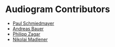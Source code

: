 <!--

This source file is part of the Audiogram based on the Stanford Spezi Template Application project

SPDX-FileCopyrightText: 2023 Stanford University

SPDX-License-Identifier: MIT

-->

Audiogram Contributors
=================================

* [Paul Schmiedmayer](https://github.com/PSchmiedmayer)
* [Andreas Bauer](https://github.com/Supereg)
* [Philipp Zagar](https://github.com/philippzagar)
* [Nikolai Madlener](https://github.com/NikolaiMadlener)